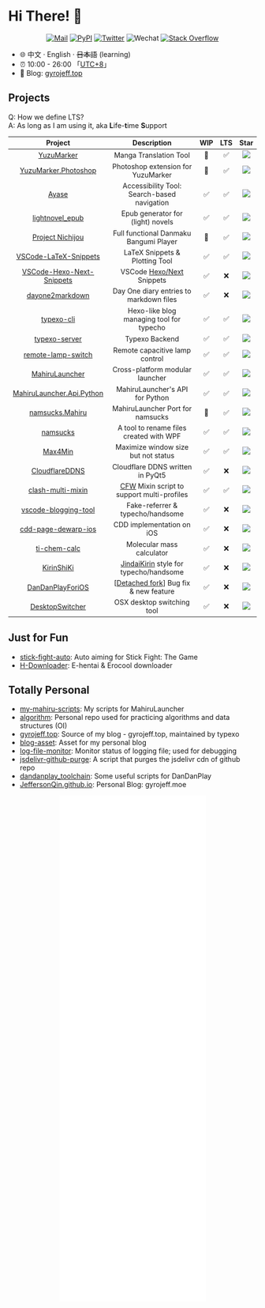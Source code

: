 # Hi There! 👋

<div align="center">
	<a href="mailto:1247006353@qq.com"><img src="https://img.shields.io/badge/Mail-c14438.svg?&style=flat&logo=gmail&logoColor=white" alt="Mail"></a>
	<a href="https://pypi.org/user/JeffersonQin/"><img src="https://img.shields.io/badge/PyPI-JeffersonQin-3775a9.svg?&style=flat&logo=pypi&logoColor=white" alt="PyPI"></a>
	<a href="https://twitter.com/gyro_jeff"><img src="https://img.shields.io/badge/Twitter-gyro__jeff-1ca0f1.svg?&style=flat&logo=twitter&logoColor=white" alt="Twitter"></a>
	<img src="https://img.shields.io/badge/Wechat-gyrojeff-07C160.svg?&style=flat&logo=wechat&logoColor=white" alt="Wechat">
	<a href="https://stackoverflow.com/users/16571228/haoyun-qin"><img src="https://img.shields.io/badge/Stack%20Overflow-F58025.svg?&style=flat&logo=stackoverflow&logoColor=white" alt="Stack Overflow"></a>
</div>

* 🌐 中文 · English · ~~日本語~~ (learning)
* ⏰ 10:00 - 26:00 「[UTC+8](https://time.is/UTC+8)」
* 🔗 Blog: [gyrojeff.top](https://gyrojeff.top)

## Projects

Q: How we define LTS?<br>
A: As long as I am using it, aka **L**ife-**t**ime **S**upport

| Project | Description | WIP | LTS | Star |
| :--: | :--: | :--: | :--: | :--: |
| [YuzuMarker](https://github.com/JeffersonQin/YuzuMarker) | Manga Translation Tool | 🚧 | ✅ |  ![](https://img.shields.io/github/stars/JeffersonQin/YuzuMarker?style=social)|
| [YuzuMarker.Photoshop](https://github.com/JeffersonQin/YuzuMarker.Photoshop) | Photoshop extension for YuzuMarker | 🚧 | ✅ |  ![](https://img.shields.io/github/stars/JeffersonQin/YuzuMarker.Photoshop?style=social)|
| [Ayase](https://github.com/JeffersonQin/Ayase) | Accessibility Tool: Search-based navigation | ✅ | ✅ | ![](https://img.shields.io/github/stars/JeffersonQin/Ayase?style=social) |
| [lightnovel_epub](https://github.com/JeffersonQin/lightnovel_epub) | Epub generator for (light) novels | ✅ | ✅ | ![](https://img.shields.io/github/stars/JeffersonQin/lightnovel_epub?style=social) |
| [Project Nichijou](https://github.com/project-nichijou) | Full functional Danmaku Bangumi Player | 🚧 | ✅ | ![](https://img.shields.io/github/stars/project-nichijou?style=social) |
| [VSCode-LaTeX-Snippets](https://github.com/JeffersonQin/VSCode-LaTeX-Snippets) | LaTeX Snippets & Plotting Tool | ✅ | ✅ | ![](https://img.shields.io/github/stars/JeffersonQin/VSCode-LaTeX-Snippets?style=social) |
| [VSCode-Hexo-Next-Snippets](https://github.com/JeffersonQin/VSCode-Hexo-Next-Snippets) | VSCode [Hexo/Next](https://github.com/theme-next/hexo-theme-next) Snippets | ✅ | ❌ | ![](https://img.shields.io/github/stars/JeffersonQin/VSCode-Hexo-Next-Snippets?style=social) |
| [dayone2markdown](https://github.com/JeffersonQin/dayone2markdown) | Day One diary entries to markdown files | ✅ | ❌ | ![](https://img.shields.io/github/stars/JeffersonQin/dayone2markdown?style=social) |
| [typexo-cli](https://github.com/JeffersonQin/typexo-cli) | Hexo-like blog managing tool for typecho | ✅ | ✅ | ![](https://img.shields.io/github/stars/JeffersonQin/typexo-cli?style=social) |
| [typexo-server](https://github.com/JeffersonQin/typexo-server) | Typexo Backend | ✅ | ✅ | ![](https://img.shields.io/github/stars/JeffersonQin/typexo-server?style=social) |
| [remote-lamp-switch](https://github.com/JeffersonQin/remote-lamp-switch) | Remote capacitive lamp control | ✅ | ✅ | ![](https://img.shields.io/github/stars/JeffersonQin/remote-lamp-switch?style=social) |
| [MahiruLauncher](https://github.com/JeffersonQin/MahiruLauncher) | Cross-platform modular launcher | ✅ | ✅ | ![](https://img.shields.io/github/stars/JeffersonQin/MahiruLauncher?style=social) |
| [MahiruLauncher.Api.Python](https://github.com/JeffersonQin/MahiruLauncher.Api.Python) | MahiruLauncher's API for Python | ✅ | ✅ | ![](https://img.shields.io/github/stars/JeffersonQin/MahiruLauncher.Api.Python?style=social) |
| [namsucks.Mahiru](https://github.com/JeffersonQin/namsucks.Mahiru) | MahiruLauncher Port for namsucks | 🚧 | ✅ | ![](https://img.shields.io/github/stars/JeffersonQin/namsucks.Mahiru?style=social) |
| [namsucks](https://github.com/JeffersonQin/namsucks) | A tool to rename files created with WPF | ✅ | ✅ | ![](https://img.shields.io/github/stars/JeffersonQin/namsucks?style=social) |
| [Max4Min](https://github.com/JeffersonQin/Max4Min) | Maximize window size but not status | ✅ | ✅ | ![](https://img.shields.io/github/stars/JeffersonQin/Max4Min?style=social) |
| [CloudflareDDNS](https://github.com/JeffersonQin/CloudflareDDNS) | Cloudflare DDNS written in PyQt5 | ✅ | ❌ | ![](https://img.shields.io/github/stars/JeffersonQin/CloudflareDDNS?style=social) |
| [clash-multi-mixin](https://github.com/JeffersonQin/clash-multi-mixin) | [CFW](https://github.com/Fndroid/clash_for_windows_pkg) Mixin script to support multi-profiles | ✅ | ✅ | ![](https://img.shields.io/github/stars/JeffersonQin/clash-multi-mixin?style=social) |
| [vscode-blogging-tool](https://github.com/JeffersonQin/vscode-blogging-tool) | Fake-referrer & typecho/handsome | ✅ | ❌ | ![](https://img.shields.io/github/stars/JeffersonQin/vscode-blogging-tool?style=social) |
| [cdd-page-dewarp-ios](https://github.com/JeffersonQin/cdd-page-dewarp-ios) | CDD implementation on iOS | ✅ | ❌ | ![](https://img.shields.io/github/stars/JeffersonQin/cdd-page-dewarp-ios?style=social) |
| [ti-chem-calc](https://github.com/JeffersonQin/ti-chem-calc) | Molecular mass calculator | ✅ | ❌ | ![](https://img.shields.io/github/stars/JeffersonQin/ti-chem-calc?style=social) |
| [KirinShiKi](https://github.com/JeffersonQin/KirinShiKi) | [JindaiKirin](https://moe.best) style for typecho/handsome | ✅ | ❌ | ![](https://img.shields.io/github/stars/JeffersonQin/KirinShiKi?style=social) |
| [DanDanPlayForiOS](https://github.com/JeffersonQin/DanDanPlayForiOS) | [[Detached fork](https://github.com/sunsx9316/DanDanPlayForiOS)] Bug fix & new feature | ✅ | ❌ | ![](https://img.shields.io/github/stars/JeffersonQin/DanDanPlayForiOS?style=social) |
| [DesktopSwitcher](https://github.com/JeffersonQin/DesktopSwitcher) | OSX desktop switching tool | ✅ | ❌ | ![](https://img.shields.io/github/stars/JeffersonQin/DesktopSwitcher?style=social) |

## Just for Fun

* [stick-fight-auto](https://github.com/JeffersonQin/stick-fight-auto): Auto aiming for Stick Fight: The Game
* [H-Downloader](https://github.com/JeffersonQin/H-Downloader): E-hentai & Erocool downloader

## Totally Personal

* [my-mahiru-scripts](https://github.com/JeffersonQin/my-mahiru-scripts): My scripts for MahiruLauncher
* [algorithm](https://github.com/JeffersonQin/algorithm): Personal repo used for practicing algorithms and data structures (OI)
* [gyrojeff.top](https://github.com/JeffersonQin/gyrojeff.top): Source of my blog - gyrojeff.top, maintained by typexo
* [blog-asset](https://github.com/JeffersonQin/blog-asset): Asset for my personal blog
* [log-file-monitor](https://github.com/JeffersonQin/log-file-monitor): Monitor status of logging file; used for debugging
* [jsdelivr-github-purge](https://github.com/JeffersonQin/jsdelivr-github-purge): A script that purges the jsdelivr cdn of github repo
* [dandanplay_toolchain](https://github.com/JeffersonQin/dandanplay_toolchain): Some useful scripts for DanDanPlay
* [JeffersonQin.github.io](https://JeffersonQin.github.io): Personal Blog: gyrojeff.moe

<div align="center">
  <a href="https://gyrojeff.top"><img src="https://github.com/JeffersonQin/JeffersonQin/blob/main/github-metrics.svg"></a>
</div>
